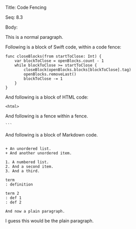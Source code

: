 Title:  Code Fencing

Seq:    8.3

Body: 

This is a normal paragraph. 

Following is a block of Swift code, within a code fence: 

```
func closeBlocks(from startToClose: Int) {
	var blockToClose = openBlocks.count - 1
	while blockToClose >= startToClose {
		closeBlock(openBlocks.blocks[blockToClose].tag)
		openBlocks.removeLast()
		blockToClose -= 1
	}
}
```

And following is a block of HTML code:

~~~~
<html>
~~~~

And following is a fence within a fence. 

````
```
````

And following is a block of Markdown code. 

```

+ An unordered list. 
+ And another unordered item. 

1. A numbered list. 
2. And a second item. 
3. And a third. 

term
: definition

term 2
: def 1
: def 2

And now a plain paragraph. 
```

I guess this would be the plain paragraph. 
